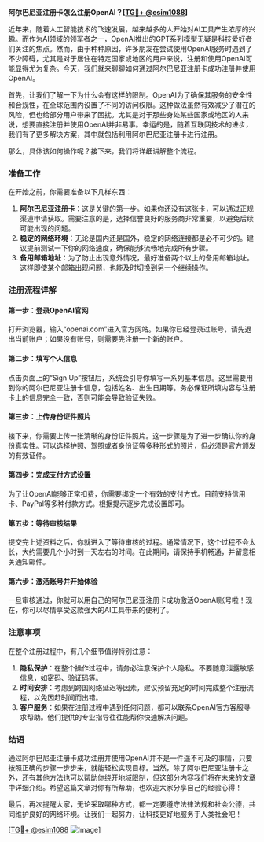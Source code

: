 **阿尔巴尼亚注册卡怎么注册OpenAI？[[TG💪+ @esim1088](https://t.me/s/esim1088)]**

近年来，随着人工智能技术的飞速发展，越来越多的人开始对AI工具产生浓厚的兴趣。而作为AI领域的领军者之一，OpenAI推出的GPT系列模型无疑是科技爱好者们关注的焦点。然而，由于种种原因，许多朋友在尝试使用OpenAI服务时遇到了不少障碍，尤其是对于居住在特定国家或地区的用户来说，注册和使用OpenAI可能显得尤为复杂。今天，我们就来聊聊如何通过阿尔巴尼亚注册卡成功注册并使用OpenAI。

首先，让我们了解一下为什么会有这样的限制。OpenAI为了确保其服务的安全性和合规性，在全球范围内设置了不同的访问权限。这种做法虽然有效减少了潜在的风险，但也给部分用户带来了困扰。尤其是对于那些身处某些国家或地区的人来说，想要直接注册并使用OpenAI并非易事。幸运的是，随着互联网技术的进步，我们有了更多解决方案，其中就包括利用阿尔巴尼亚注册卡进行注册。

那么，具体该如何操作呢？接下来，我们将详细讲解整个流程。

### 准备工作

在开始之前，你需要准备以下几样东西：

1. **阿尔巴尼亚注册卡**：这是关键的第一步。如果你还没有这张卡，可以通过正规渠道申请获取。需要注意的是，选择信誉良好的服务商非常重要，以避免后续可能出现的问题。
2. **稳定的网络环境**：无论是国内还是国外，稳定的网络连接都是必不可少的。建议提前测试一下你的网络速度，确保能够流畅地完成所有步骤。
3. **备用邮箱地址**：为了防止出现意外情况，最好准备两个以上的备用邮箱地址。这样即使某个邮箱出现问题，也能及时切换到另一个继续操作。

### 注册流程详解

#### 第一步：登录OpenAI官网

打开浏览器，输入“openai.com”进入官方网站。如果你已经登录过账号，请先退出当前账户；如果没有账号，则需要先注册一个新的账户。

#### 第二步：填写个人信息

点击页面上的“Sign Up”按钮后，系统会引导你填写一系列基本信息。这里需要用到你的阿尔巴尼亚注册卡信息，包括姓名、出生日期等。务必保证所填内容与注册卡上的信息完全一致，否则可能会导致验证失败。

#### 第三步：上传身份证件照片

接下来，你需要上传一张清晰的身份证件照片。这一步骤是为了进一步确认你的身份真实性。可以选择护照、驾照或者身份证等多种形式的照片，但必须是官方颁发的有效证件。

#### 第四步：完成支付方式设置

为了让OpenAI能够正常扣费，你需要绑定一个有效的支付方式。目前支持信用卡、PayPal等多种付款方式。根据提示逐步完成设置即可。

#### 第五步：等待审核结果

提交完上述资料之后，你就进入了等待审核的过程。通常情况下，这个过程不会太长，大约需要几个小时到一天左右的时间。在此期间，请保持手机畅通，并留意相关通知邮件。

#### 第六步：激活账号并开始体验

一旦审核通过，你就可以用自己的阿尔巴尼亚注册卡成功激活OpenAI账号啦！现在，你可以尽情享受这款强大的AI工具带来的便利了。

### 注意事项

在整个注册过程中，有几个细节值得特别注意：

1. **隐私保护**：在整个操作过程中，请务必注意保护个人隐私。不要随意泄露敏感信息，如密码、验证码等。
2. **时间安排**：考虑到跨国网络延迟等因素，建议预留充足的时间完成整个注册流程，以免因赶时间而出错。
3. **客户服务**：如果在注册过程中遇到任何问题，都可以联系OpenAI官方客服寻求帮助。他们提供的专业指导往往能帮你快速解决问题。

### 结语

通过阿尔巴尼亚注册卡成功注册并使用OpenAI并不是一件遥不可及的事情，只要按照正确的步骤一步步来，就能轻松实现目标。当然，除了阿尔巴尼亚注册卡之外，还有其他方法也可以帮助你绕开地域限制，但这部分内容我们将在未来的文章中详细介绍。希望这篇文章对你有所帮助，也欢迎大家分享自己的经验心得！

最后，再次提醒大家，无论采取哪种方式，都一定要遵守法律法规和社会公德，共同维护良好的网络环境。让我们一起努力，让科技更好地服务于人类社会吧！

[[TG💪+ @esim1088](https://t.me/s/esim1088) ![Image](https://i.postimg.cc/4NQfJmqS/Snipaste-2025-05-13-00-14-12.png)]